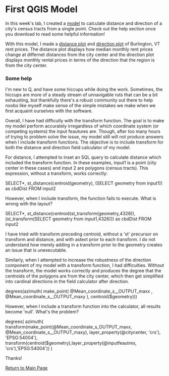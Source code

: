 # First QGIS Model
In this week's lab, I created a [model](https://github.com/Ian8VT/Ian8VT.github.io/blob/master/QGIS/Lab%201%20and%202/distance_cardinaldirection.model3) to calculate distance and direction of a city's census tracts from a single point. Check out the help section once you download to read some helpful information!

With this model, I made a [distance plot](https://github.com/Ian8VT/Ian8VT.github.io/blob/master/QGIS/Lab%201%20and%202/scatterplot2.html) and [direction plot](https://github.com/Ian8VT/Ian8VT.github.io/blob/master/QGIS/Lab%201%20and%202/polarplot2.html) of Burlington, VT rent prices. The distance plot displays how median monthly rent prices change at differnet distances from the city center and the direction plot displays monthly rental prices in terms of the direction that the region is from the city center. 

### Some help

I'm new to Q, and have some hiccups while doing the work. Sometimes, the hiccups are more of a steady stream of unnavigable ruts that can be a bit exhausting, but thankfully there's a robust community out there to help noobs like myself make sense of the simple mistakes we make when we first acquaint ourselves with the software.

Overall, I have had difficutly with the transform function. The goal is to make my model perform accurately irregardless of which coordinate system (or competing systems) the input feautures are. Though, after too many hours of trying to problem solve the issue, my model still will not produce answers when I include transform functions. The objective is to include transform for both the distance and direction field calculator of my model.

For distance, I attempted to inset an SQL query to calculate distance which included the transform function. In these examples, input1 is a point (city center in these cases) and input 2 are polygons (census tracts). This expression, without a transform, works correctly: 

SELECT*, 
st_distance(centroid(geometry), (SELECT geometry from input1)) as cbdDist
FROM input2

However, when I include transform, the function fails to execute. What is wrong with the layout? 

SELECT*, 
st_distance(centroid(st_transform(geometry,4326)), (st_transform(SELECT geometry from input1,4326))) as cbdDist 
FROM input2

I have tried with transform preceding centroid, without a 'st' precursor on transform and distance, and with 
astext prior to each transform. I do not understand how merely adding in a transform prior to the geometry creates
an issue that is unexecutable. 

Similarly, when I attempted to increase the robustness of the direction component of my model with a transform function, I had difficulties. Without the transform, the model works correctly and produces the degree that the centroids of the polygons are from the city center, which then get simplified into cardinal directions in the field calculator after direction.

degrees(azimuth( make_point(  @Mean_coordinate_s__OUTPUT_maxx , @Mean_coordinate_s__OUTPUT_maxy ), centroid($geometry)))

However, when I include a transform function into the calculator, all results become 'null'. What's the problem?

degrees(
azimuth(
transform(make_point(@Mean_coordinate_s_OUTPUT_maxx, @Mean_coordinate_s__OUTPUT_maxy), layer_property(@citycenter, 'crs'), 'EPSG:54004'),
transform(centroid($geometry),layer_property(@inputfeautres, 'crs'),'EPSG:54004'))
)

Thanks!

[Return to Main Page](index.md)
